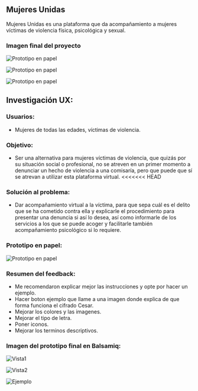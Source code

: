 ## Mujeres Unidas 
Mujeres Unidas es una plataforma que da acompañamiento a mujeres víctimas de violencia física, psicológica y sexual.

### Imagen final del proyecto
![Prototipo en papel](src/Imagenes/imgfinal1.png)

![Prototipo en papel](src/Imagenes/imgfinal2.png)

![Prototipo en papel](src/Imagenes/imgfinal3.png)


## Investigación UX:

### Usuarios: 
- Mujeres de todas las edades, víctimas de violencia.

### Objetivo:
- Ser una alternativa para mujeres víctimas de violencia, que quizás por su situación social o profesional, no se atreven en un primer momento a denunciar un hecho de violencia  a una comisaría, pero que puede que sí se atrevan a utilizar esta plataforma virtual.
<<<<<<< HEAD

### Solución al problema: 

- Dar acompañamiento virtual a la víctima, para que sepa cuál es el delito que se ha cometido contra ella y explicarle el procedimiento para presentar una denuncia si así lo desea, así como informarle de los servicios a los que se puede acoger y facilitarle también acompañamiento psicológico si lo requiere.

### Prototipo en papel:
![Prototipo en papel](src/Imagenes/Prototipopapel.png)

### Resumen del feedback: 

- Me recomendaron explicar mejor las instrucciones y opte por hacer un ejemplo.
- Hacer boton ejemplo que llame a una imagen donde explica de que forma funciona el cifrado Cesar.
- Mejorar los colores y las imagenes.
- Mejorar el tipo de letra.
- Poner iconos.
- Mejorar los terminos descriptivos.


### Imagen del prototipo final en Balsamiq:

![Vista1](src/Imagenes/Balsamiqvista1.png)

![Vista2](src/Imagenes/balsamiqvista2.png)

![Ejemplo](src/Imagenes/btnejemplo.png)




















